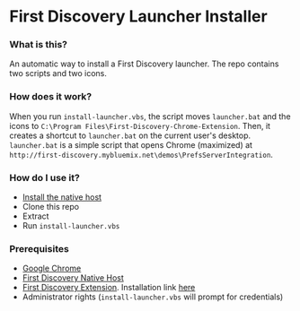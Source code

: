 # First Discovery Launcher Installer


### What is this?
An automatic way to install a First Discovery launcher. The repo contains two scripts and two icons.

### How does it work?
When you run `install-launcher.vbs`, the script moves `launcher.bat` and the icons to `C:\Program Files\First-Discovery-Chrome-Extension`. Then, it creates a shortcut to `launcher.bat` on the current user's desktop. `launcher.bat` is a simple script that opens Chrome (maximized) at `http://first-discovery.mybluemix.net\demos\PrefsServerIntegration`.

### How do I use it?
- [Install the native host](https://github.com/pga03/first-discovery-native-host) 
- Clone this repo
- Extract
- Run `install-launcher.vbs`

### Prerequisites
- [Google Chrome](https://www.google.com/chrome/browser/desktop/)
- [First Discovery Native Host](https://github.com/pga03/first-discovery-native-host)
- [First Discovery Extension](https://github.com/pga03/extension-chrome-windows). Installation link [here](https://chrome.google.com/webstore/detail/comibmfirstdiscovery/nkojgcmaioingjndknblmghefcfijobm)
- Administrator rights (`install-launcher.vbs` will prompt for credentials)
